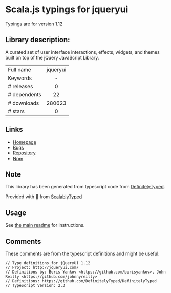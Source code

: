 
# Scala.js typings for jqueryui

Typings are for version 1.12

## Library description:
A curated set of user interface interactions, effects, widgets, and themes built on top of the jQuery JavaScript Library.

|                    |                 |
| ------------------ | :-------------: |
| Full name          | jqueryui |
| Keywords           | - |
| # releases         | 0 |
| # dependents       | 22 |
| # downloads        | 280623 |
| # stars            | 0 |

## Links
- [Homepage](https://github.com/sethmcl/jquery-ui#readme)
- [Bugs](https://github.com/sethmcl/jquery-ui/issues)
- [Repository](https://github.com/sethmcl/jquery-ui)
- [Npm](https://www.npmjs.com/package/jqueryui)
    


## Note
This library has been generated from typescript code from [DefinitelyTyped](https://definitelytyped.org).

Provided with :purple_heart: from [ScalablyTyped](https://github.com/oyvindberg/ScalablyTyped)

## Usage
See [the main readme](../../readme.md) for instructions.

## Comments

These comments are from the typescript definitions and might be useful:
```
// Type definitions for jQueryUI 1.12
// Project: http://jqueryui.com/
// Definitions by: Boris Yankov <https://github.com/borisyankov>, John Reilly <https://github.com/johnnyreilly>
// Definitions: https://github.com/DefinitelyTyped/DefinitelyTyped
// TypeScript Version: 2.3

```

